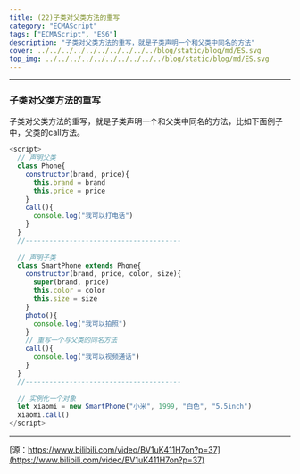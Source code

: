 ```yaml
---
title: (22)子类对父类方法的重写
category: "ECMAScript"
tags: ["ECMAScript", "ES6"]
description: "子类对父类方法的重写，就是子类声明一个和父类中同名的方法"
cover: ../../../../../../../../../../blog/static/blog/md/ES.svg
top_img: ../../../../../../../../../../blog/static/blog/md/ES.svg
---
```


***

### 子类对父类方法的重写

子类对父类方法的重写，就是子类声明一个和父类中同名的方法，比如下面例子中，父类的call方法。

```js es6
<script>
  // 声明父类
  class Phone{
    constructor(brand, price){
      this.brand = brand
      this.price = price
    }
    call(){
      console.log("我可以打电话")
    }
  }
  //---------------------------------------
  
  // 声明子类
  class SmartPhone extends Phone{
    constructor(brand, price, color, size){
      super(brand, price)
      this.color = color
      this.size = size
    }
    photo(){
      console.log("我可以拍照")
    }
    // 重写一个与父类的同名方法
    call(){
      console.log("我可以视频通话")
    }
  }
  //---------------------------------------
  
  // 实例化一个对象
  let xiaomi = new SmartPhone("小米", 1999, "白色", "5.5inch")
  xiaomi.call()
</script>
```


***

[源：https://www.bilibili.com/video/BV1uK411H7on?p=37](https://www.bilibili.com/video/BV1uK411H7on?p=37)